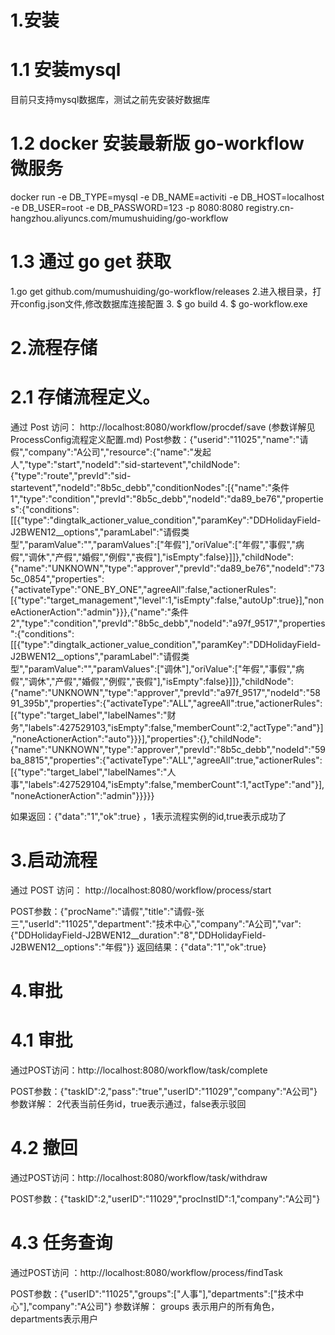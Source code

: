 # 1.安装
# 1.1 安装mysql 
  目前只支持mysql数据库，测试之前先安装好数据库
# 1.2 docker 安装最新版 go-workflow 微服务
docker run  -e DB_TYPE=mysql -e DB_NAME=activiti -e DB_HOST=localhost -e DB_USER=root -e DB_PASSWORD=123 -p 8080:8080 registry.cn-hangzhou.aliyuncs.com/mumushuiding/go-workflow
# 1.3 通过 go get 获取
 1.go get github.com/mumushuiding/go-workflow/releases
 2.进入根目录，打开config.json文件,修改数据库连接配置
 3. $ go build
 4. $ go-workflow.exe

# 2.流程存储
# 2.1 存储流程定义。
  通过 Post 访问： http://localhost:8080/workflow/procdef/save
  (参数详解见 ProcessConfig流程定义配置.md)
  Post参数：{"userid":"11025","name":"请假","company":"A公司","resource":{"name":"发起人","type":"start","nodeId":"sid-startevent","childNode":{"type":"route","prevId":"sid-startevent","nodeId":"8b5c_debb","conditionNodes":[{"name":"条件1","type":"condition","prevId":"8b5c_debb","nodeId":"da89_be76","properties":{"conditions":[[{"type":"dingtalk_actioner_value_condition","paramKey":"DDHolidayField-J2BWEN12__options","paramLabel":"请假类型","paramValue":"","paramValues":["年假"],"oriValue":["年假","事假","病假","调休","产假","婚假","例假","丧假"],"isEmpty":false}]]},"childNode":{"name":"UNKNOWN","type":"approver","prevId":"da89_be76","nodeId":"735c_0854","properties":{"activateType":"ONE_BY_ONE","agreeAll":false,"actionerRules":[{"type":"target_management","level":1,"isEmpty":false,"autoUp":true}],"noneActionerAction":"admin"}}},{"name":"条件2","type":"condition","prevId":"8b5c_debb","nodeId":"a97f_9517","properties":{"conditions":[[{"type":"dingtalk_actioner_value_condition","paramKey":"DDHolidayField-J2BWEN12__options","paramLabel":"请假类型","paramValue":"","paramValues":["调休"],"oriValue":["年假","事假","病假","调休","产假","婚假","例假","丧假"],"isEmpty":false}]]},"childNode":{"name":"UNKNOWN","type":"approver","prevId":"a97f_9517","nodeId":"5891_395b","properties":{"activateType":"ALL","agreeAll":true,"actionerRules":[{"type":"target_label","labelNames":"财务","labels":427529103,"isEmpty":false,"memberCount":2,"actType":"and"}],"noneActionerAction":"auto"}}}],"properties":{},"childNode":{"name":"UNKNOWN","type":"approver","prevId":"8b5c_debb","nodeId":"59ba_8815","properties":{"activateType":"ALL","agreeAll":true,"actionerRules":[{"type":"target_label","labelNames":"人事","labels":427529104,"isEmpty":false,"memberCount":1,"actType":"and"}],"noneActionerAction":"admin"}}}}}

  如果返回：{"data":"1","ok":true} ，1表示流程实例的id,true表示成功了
# 3.启动流程
  通过 POST 访问： http://localhost:8080/workflow/process/start

  POST参数：{"procName":"请假","title":"请假-张三","userId":"11025","department":"技术中心","company":"A公司","var":{"DDHolidayField-J2BWEN12__duration":"8","DDHolidayField-J2BWEN12__options":"年假"}}
  返回结果：{"data":"1","ok":true}
# 4.审批
# 4.1 审批
  通过POST访问：http://localhost:8080/workflow/task/complete

  POST参数：{"taskID":2,"pass":"true","userID":"11029","company":"A公司"}
  参数详解： 2代表当前任务id，true表示通过，false表示驳回
# 4.2 撤回
  通过POST访问：http://localhost:8080/workflow/task/withdraw

  POST参数：{"taskID":2,"userID":"11029","procInstID":1,"company":"A公司"}
# 4.3 任务查询 
  通过POST访问 ：http://localhost:8080/workflow/process/findTask
  
  POST参数：{"userID":"11025","groups":["人事"],"departments":["技术中心"],"company":"A公司"}
  参数详解： groups 表示用户的所有角色，departments表示用户